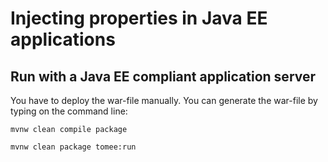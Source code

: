 # Injecting properties in Java EE applications

## Run with a Java EE compliant application server

You have to deploy the war-file manually. You can generate the war-file by typing on the command line:

	mvnw clean compile package

    mvnw clean package tomee:run
